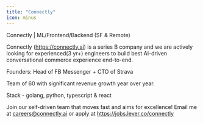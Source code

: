 ```yaml
---
title: "Connectly"
icon: minus
---
```

Connectly | ML&#x2F;Frontend&#x2F;Backend (SF &amp; Remote)

Connectly (<a href="https:&#x2F;&#x2F;connectly.ai" rel="nofollow">https:&#x2F;&#x2F;connectly.ai</a>) is a series B company and we are actively looking for experienced(3 yr+) engineers to build best AI-driven conversational commerce experience end-to-end.

Founders: Head of FB Messenger + CTO of Strava

Team of 60 with significant revenue growth year over year.

Stack - golang, python, typescript &amp; react

Join our self-driven team that moves fast and aims for excellence! Email me at careers@connectly.ai or apply at <a href="https:&#x2F;&#x2F;jobs.lever.co&#x2F;connectly" rel="nofollow">https:&#x2F;&#x2F;jobs.lever.co&#x2F;connectly</a>
